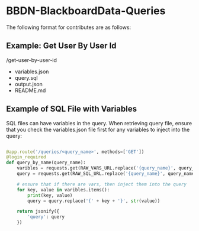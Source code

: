 # BBDN-BlackboardData-Queries

The following format for contributes are as follows:

## Example: Get User By User Id
/get-user-by-user-id
- variables.json
- query.sql
- output.json
- README.md



## Example of SQL File with Variables
SQL files can have variables in the query. When retrieving query file, ensure that you check the variables.json file first for any variables to inject into the query:

```py

@app.route('/queries/<query_name>', methods=['GET'])
@login_required
def query_by_name(query_name):
    varibles = requests.get(RAW_VARS_URL.replace('{query_name}', query_name)).json()['variables']
    query = requests.get(RAW_SQL_URL.replace('{query_name}', query_name)).text

    # ensure that if there are vars, then inject them into the query
    for key, value in varibles.items():
        print(key, value)
        query = query.replace('{' + key + '}', str(value))

    return jsonify({
        'query': query
    })

```
